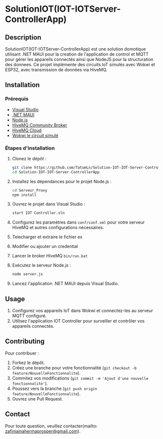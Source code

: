 # SolutionIOT(IOT-IOTServer-ControllerApp)

## Description

SolutionIOT(IOT-IOTServer-ControllerApp) est une solution domotique utilisant .NET MAUI pour la creation de l'application de control et MQTT pour gérer les appareils connectés ainsi que NodeJS pour la structuration des donnees. Ce projet implémente des circuits IoT simulés avec Wokwi et ESP32, avec transmission de données via HiveMQ.

## Installation

### Prérequis

- [Visual Studio](https://visualstudio.microsoft.com/)
- [.NET MAUI](https://docs.microsoft.com/en-us/dotnet/maui/)
- [Node.js](https://nodejs.org/)
- [HiveMQ Community Broker](https://github.com/hivemq/hivemq-community-edition?tab=readme-ov-file)
- [HiveMQ Cloud](https://www.hivemq.com/products/mqtt-cloud-broker/)
- [Wokwi le circuit simulé](https://wokwi.com/projects/397247996796338177)

### Étapes d'installation

1. Clonez le dépôt :
    ```bash
    git clone https://github.com/TatumLn/Solution-IOT-IOT-Server-ControllerApp.git
    cd Solution-IOT-IOT-Server-ControllerApp
    ```

2. Installez les dépendances pour le projet Node.js :
    ```bash
    cd Serveur_Proxy
    npm install
    ```

3. Ouvrez le projet dans Visual Studio :
    ```bash
    start IOT Controller.sln
    ```

4. Configurez les paramètres dans `conf/conf.xml` pour votre serveur HiveMQ et autres configurations nécessaires.

5. Telecharger et extraire le fichier ex

6. Modifier ou ajouter un credential

7. Lancer le broker HiveMQ `bin/run.bat`

8. Exécutez le serveur Node.js :
    ```bash
    node server.js
    ```

9. Lancez l'application .NET MAUI depuis Visual Studio.

## Usage

1. Configurez vos appareils IoT dans Wokwi et connectez-les au serveur MQTT configuré.
2. Utilisez l'application IOT Controller pour surveiller et contrôler vos appareils connectés.

## Contributing

Pour contribuer :

1. Forkez le dépôt.
2. Créez une branche pour votre fonctionnalité (`git checkout -b feature/NouvelleFonctionnalite`).
3. Commitez vos modifications (`git commit -m 'Ajout d'une nouvelle fonctionnalité'`).
4. Poussez vers la branche (`git push origin feature/NouvelleFonctionnalite`).
5. Ouvrez une Pull Request.

## Contact

Pour toute question, veuillez contacter(mailto: zafiniainahermaprosper@gmail.com).
